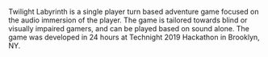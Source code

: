 Twilight Labyrinth is a single player turn based adventure game focused on the audio immersion of the player.  The game is tailored towards blind or visually impaired gamers, and can be played based on sound alone.  The game was developed in 24 hours at Technight 2019 Hackathon in Brooklyn, NY.
